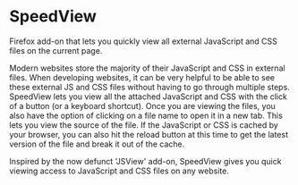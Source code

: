 SpeedView
=========

Firefox add-on that lets you quickly view all external JavaScript and CSS files on the current page.

Modern websites store the majority of their JavaScript and CSS in external files. When developing websites, it can be very helpful to be able to see these external JS and CSS files without having to go through multiple steps. SpeedView lets you view all the attached JavaScript and CSS with the click of a button (or a keyboard shortcut). Once you are viewing the files, you also have the option of clicking on a file name to open it in a new tab. This lets you view the source of the file. If the JavaScript or CSS is cached by your browser, you can also hit the reload button at this time to get the latest version of the file and break it out of the cache.

Inspired by the now defunct 'JSView' add-on, SpeedView gives you quick viewing access to JavaScript and CSS files on any website.
